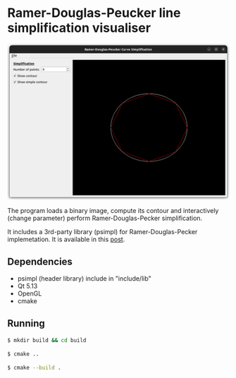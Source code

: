 # Ramer-Douglas-Peucker line simplification visualiser

![screenshot](screenshot.png)

The program loads a binary image, compute its contour 
and interactively (change parameter) perform 
Ramer-Douglas-Pecker simplification. 

It includes a 3rd-party library (psimpl) for 
Ramer-Douglas-Pecker implemetation. It is 
available in this [post](https://www.codeproject.com/Articles/114797/Polyline-Simplification).

## Dependencies

* psimpl (header library) include in "include/lib"
* Qt 5.13
* OpenGL
* cmake

## Running 

```bash
$ mkdir build && cd build
```

```bash
$ cmake ..
```

```bash
$ cmake --build .
```

